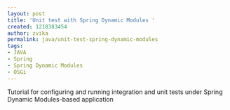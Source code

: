 ```yaml
---
layout: post
title: 'Unit test with Spring Dynamic Modules '
created: 1218383454
author: zvika
permalink: java/unit-test-spring-dynamic-modules
tags:
- JAVA
- Spring
- Spring Dynamic Modules
- OSGi
---
```

<p>Tutorial for configuring and running integration and unit tests under Spring Dynamic Modules-based application</p>
